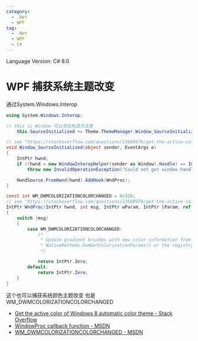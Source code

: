 ```yaml
---
category:
  - .Net
  - WPF
tag:
  - .Net
  - WPF
  - C#
---
```


Language Version: C# 8.0

# WPF 捕获系统主题改变

通过System.Windows.Interop

```csharp
using System.Windows.Interop;

// this is Window 可以写在构造方法里
    this.SourceInitialized += Theme.ThemeManager.Window_SourceInitialized;

// see "https://stackoverflow.com/questions/13660976/get-the-active-color-of-windows-8-automatic-color-theme"
void Window_SourceInitialized(object sender, EventArgs e)
{
    IntPtr hwnd;
    if ((hwnd = new WindowInteropHelper(sender as Window).Handle) == IntPtr.Zero)
        throw new InvalidOperationException("Could not get window handle.");

    HwndSource.FromHwnd(hwnd).AddHook(WndProc);
}

const int WM_DWMCOLORIZATIONCOLORCHANGED = 0x320;
// see "https://stackoverflow.com/questions/13660976/get-the-active-color-of-windows-8-automatic-color-theme"
IntPtr WndProc(IntPtr hwnd, int msg, IntPtr wParam, IntPtr lParam, ref bool handled)
{
    switch (msg)
    {
        case WM_DWMCOLORIZATIONCOLORCHANGED:
            /*
             * Update gradient brushes with new color information from
             * NativeMethods.DwmGetColorizationParams() or the registry.
             */

            return IntPtr.Zero;
        default:
            return IntPtr.Zero;
    }
}
```

这个也可以捕获系统颜色主题改变 也是WM_DWMCOLORIZATIONCOLORCHANGED

- [Get the active color of Windows 8 automatic color theme - Stack Overflow](https://stackoverflow.com/questions/13660976/get-the-active-color-of-windows-8-automatic-color-theme)
- [WindowProc callback function - MSDN](<https://docs.microsoft.com/en-us/previous-versions/windows/desktop/legacy/ms633573(v=vs.85)>)
- [WM_DWMCOLORIZATIONCOLORCHANGED - MSDN](https://docs.microsoft.com/en-us/windows/win32/dwm/wm-dwmcolorizationcolorchanged)
